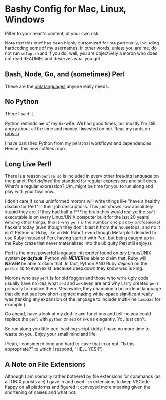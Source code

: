 Bashy Config for Mac, Linux, Windows
====================================

Pilfer to your heart's content, at your own risk. 

Note that this stuff has been highly customized for me personally, including
hardcoding some of my usernames. In other words, unless you are me, do not
run `setup.sh` and if you do, well, you are objectively a moron who does
not read READMEs and deserves what you get.

Bash, Node, Go, and (sometimes) Perl
------------------------------------

These are the [only languages] anyone really needs.

[only languages]: https://medium.com/@robmuh/languages-you-need-fa65eeefe6d2

No Python
---------

There I said it.

Python reminds me of my ex-wife. We had good times, but mostly I'm still
angry about all the time and money I invested on her. Read my rants on
[robs.io](https://robs.io).

I have banished Python from my personal workflows and dependencies. Hence,
this new dotfiles repo.

Long Live Perl!
---------------

There is a reason `perlre.so` is included in every other freaking language on
the planet. Perl *defined* the standard for regular expressions and still
does. What's a regular expression? Um, might be time for you to run along and
play with your toys now.

I don't care if some uninformed morons will write things like "have a
healthy disdain for Perl" in their job descriptions. This just shows how
absolutely stupid they are. If they had half a f***ing brain they would
realize the `perl` executable is on every Linux/UNIX computer built for the
last 20 years! Among other things, this is why `perl` is the number one pick
by professional hackers today (even though they don't blast it from the
housetops, and no it isn't Python or Ruby, like on Mr. Robot, even though
Metasploit decided to use Ruby instead of Perl, having started with Perl,
but being caught up in the Ruby craze that never materialized into the
ubiquity Perl still enjoys).

Perl is the most powerful language interpreter found on *any*
Linux/UNIX system ***by default***. Python will ***NEVER*** be able to claim
that. Ruby will ***NEVER*** be able to claim that. In fact, Python AND Ruby
*depend* on the `perlre` lib to even exist. Because deep down they know
who is king.

Morons who say `perl` is for old foggies and those who write ugly code
usually have no idea what `sed` and `awk` even are and why Larry created
`perl` primarily to replace them. Meanwhile, they champion a brain-dead
language that did not see how short-sighted making white-space significant
really was (tanking any expansion of the language to include multi-line
`lambdas` for example.)

Go ahead, have a look at my dotfile and functions and tell me you could
replace the `perl` with `python` or `sed` or `awk` as elegantly. You just
can't.

So run along you little perl-bashing script kiddy. I have no more time to
waste on you. Enjoy your small mind and life.

(Yeah, I considered long and hard to leave that in or not, "Is this
appropriate?" to which I respond, "HELL YES!!")

A Note on File Extensions
-------------------------

Although I am normally rather bothered by file extensions for commands (as
all UNIX purists are) I gave in and used `.sh` extensions to keep VSCode
happy on all platforms and figured it conveyed more meaning given the
shortening of names and what not.